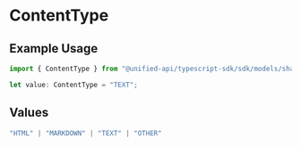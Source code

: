 # ContentType

## Example Usage

```typescript
import { ContentType } from "@unified-api/typescript-sdk/sdk/models/shared";

let value: ContentType = "TEXT";
```

## Values

```typescript
"HTML" | "MARKDOWN" | "TEXT" | "OTHER"
```